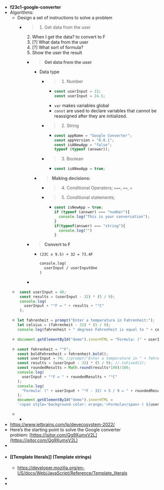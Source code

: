 - **f23c1-google-converter**
- Algorithms:
	- Design a set of instructions to solve a problem
		- >1. Get data from the user
		  2. When I get the data? to convert to F
		  3. [?] What data from the user
		  4. [?] What sort of formula?
		  5. Show the user the result
			- > **Get data from the user**
				- Data type
					- >1. Number
						- ```js
						  const userInput = 23;
						  const userInput = 24.5;
						  ```
						- `var` makes variables global
						- `const` are used to declare variables that cannot be reassigned after they are initialized.
					- >2. String
						- ```js
						  const appName = "Google Converter";
						  const appVersion = "0.0.1";
						  const isANewApp = "false";
						  typeof (typeof (answer));
						  ```
					- >3. Boolean
						- ```js
						  const isANewApp = true;
						  ```
				- >**Making decisions:**
					- >4. Conditional Operators; `===`, `==`, `=`
					- >5. Conditional statements;
						- ```js
						  const isNewApp = true;
						  if (typeof (answer) === "number"){
						  	console.log("This is your conversation");
						  }
						  if(typeof(answer) === "string"){
						  	console.log("")
						  }
						  ```
			- >**Convert to F**
				- ```txt
				  (23C x 9.5) + 32 = 73.4F
				  
				  console.log(
				  	userInput / userInputOne
				  )
				  ```
			-
	- ```js
	   const userInput = 40;
	   const results = (userInput - 32) * (5 / 9);
	   console.log(
	     userInput + "°F = " + results + "°C"
	   );
	  ```
	- ```js
	  let fahrenheit = prompt("Enter a temperature in Fahrenheit:");
	  let celsius = (fahrenheit - 32) * (5 / 9);
	  console.log(fahrenheit + " degrees Fahrenheit is equal to " + celsius + " degrees Celsius.");
	  ```
	- ```js
	  document.getElementById("demo").innerHTML = "Formula: (" + userInput + boldText + " - 32) × 5 / 9 = " + results + "<b>°C</b>";
	  ```
	- ```js
	  const fehrenheit = "°F";
	  const boldFehrenheit = fehrenheit.bold();
	  const userInput = 74; //prompt("Enter a temperature in " + fehrenheit);
	  const results = (userInput - 32) * (5 / 9); //.toFixed(2);
	  const roundedResults = Math.round(results*100)/100;
	  console.log(
	    userInput + "°F = " + roundedResults + "°C"
	  );
	  console.log(
	    "Formula: (" + userInput + "°F - 32) × 5 / 9 = " + roundedResults + "°C"
	  );
	  document.getElementById("demo").innerHTML = 
	  `<span style='background-color: orange;'>Formula</span> ( ${userInput}${boldFehrenheit} - 32) × 5 / 9 = ${roundedResults}<b>°C</b>`;
	  ```
	-
		-
- https://www.jetbrains.com/lp/devecosystem-2022/
- Here’s the starting point to solve the Google converter problem: [https://jsitor.com/Qg9XumxV2L](https://jsitor.com/Qg9XumxV2L)
-
- #### [[Template literals]] (Template strings)
	- https://developer.mozilla.org/en-US/docs/Web/JavaScript/Reference/Template_literals
-
-